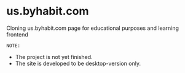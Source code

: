 # us.byhabit.com
Cloning us.byhabit.com page for educational purposes and learning frontend

`NOTE:` 
- The project is not yet finished.
- The site is developed to be desktop-version only.